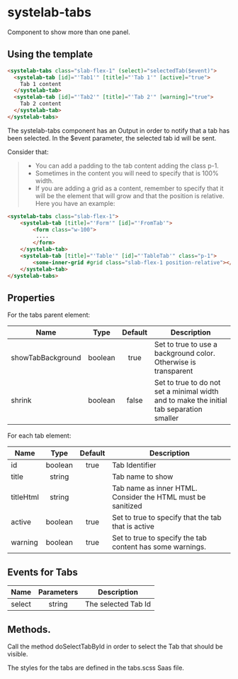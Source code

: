 # systelab-tabs

Component to show more than one panel.

## Using the template

```html
<systelab-tabs class="slab-flex-1" (select)="selectedTab($event)">
  <systelab-tab [id]="'Tab1'" [title]="'Tab 1'" [active]="true">
    Tab 1 content
  </systelab-tab>
  <systelab-tab [id]="'Tab2'" [title]="'Tab 2'" [warning]="true">
    Tab 2 content
  </systelab-tab>
</systelab-tabs>
```

The systelab-tabs component has an Output in order to notify that a tab has been selected. In the $event parameter, the selected tab id will be sent.

Consider that:
> - You can add a padding to the tab content adding the class p-1.
> - Sometimes in the content you will need to specify that is 100% width.
> - If you are adding a grid as a content, remember to specify that it will be the element that will grow and that the position is relative. Here you have an example:

```html
<systelab-tabs class="slab-flex-1">
    <systelab-tab [title]="'Form'" [id]="'FromTab'">
        <form class="w-100">
         ....
        </form>
    </systelab-tab>
    <systelab-tab [title]="'Table'" [id]="'TableTab'" class="p-1">
        <some-inner-grid #grid class="slab-flex-1 position-relative"></some-inner-grid>
    </systelab-tab>
</systelab-tabs>
```


## Properties

For the tabs parent element:

| Name | Type | Default | Description |
| ---- |:----:|:-------:| ----------- |
| showTabBackground | boolean | true | Set to true to use a background color. Otherwise is transparent |
| shrink | boolean | false | Set to true to do not set a minimal width and to make the initial tab separation smaller |

For each tab element:

| Name | Type | Default | Description |
| ---- |:----:|:-------:| ----------- |
| id | boolean | true | Tab Identifier |
| title | string | | Tab name to show |
| titleHtml | string | | Tab name as inner HTML. Consider the HTML must be sanitized |
| active | boolean | true | Set to true to specify that the tab that is active |
| warning | boolean | true | Set to true to specify the tab content has some warnings. |


## Events for Tabs

| Name | Parameters | Description |
| ---- |:----------:| ------------|
| select | string | The selected Tab Id |


## Methods.

Call the method doSelectTabById in order to select the Tab that should be visible.

The styles for the tabs are defined in the tabs.scss Saas file.
